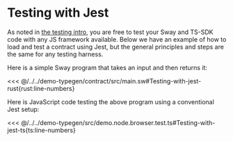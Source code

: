 # Testing with Jest

As noted in [the testing intro](./index.md), you are free to test your Sway and TS-SDK code with any JS framework available. Below we have an example of how to load and test a contract using Jest, but the general principles and steps are the same for any testing harness.

Here is a simple Sway program that takes an input and then returns it:

<<< @/../../demo-typegen/contract/src/main.sw#Testing-with-jest-rust{rust:line-numbers}

Here is JavaScript code testing the above program using a conventional Jest setup:

<<< @/../../demo-typegen/src/demo.node.browser.test.ts#Testing-with-jest-ts{ts:line-numbers}
